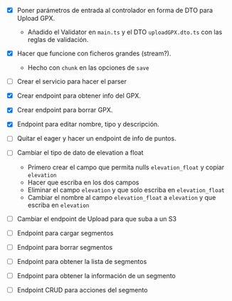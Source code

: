 - [x] Poner parámetros de entrada al controlador en forma de DTO para Upload 
  GPX.
  - Añadido el Validator en `main.ts` y el DTO `uploadGPX.dto.ts` con las 
    reglas de validación.
- [x] Hacer que funcione con ficheros grandes (stream?).
  - Hecho con `chunk` en las opciones de `save`
- [ ] Crear el servicio para hacer el parser
- [x] Crear endpoint para obtener info del GPX.
- [x] Crear endpoint para borrar GPX.
- [x] Endpoint para editar nombre, tipo y descripción.
- [ ] Quitar el eager y hacer un endpoint de info de puntos.
- [ ] Cambiar el tipo de dato de elevation a float
  - Primero crear el campo que permita nulls `elevation_float` y copiar `elevation`
  - Hacer que escriba en los dos campos
  - Eliminar el campo `elevation` y que solo escriba en `elevation_float`
  - Cambiar el nombre al campo `elevation_float` a `elevation` y que escriba en 
    `elevation`
- [ ] Cambiar el endpoint de Upload para que suba a un S3

- [ ] Endpoint para cargar segmentos
- [ ] Endpoint para borrar segmentos
- [ ] Endpoint para obtener la lista de segmentos
- [ ] Endpoint para obtener la información de un segmento

- [ ] Endpoint CRUD para acciones del segmento